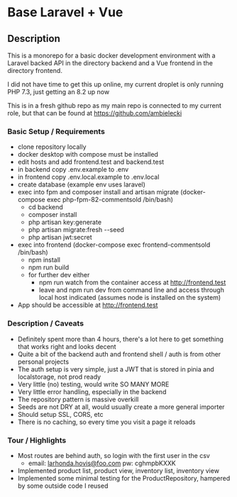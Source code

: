 # Base Laravel + Vue

## Description
This is a monorepo for a basic docker development environment with a Laravel backed API
in the directory backend and a Vue frontend in the directory frontend.

I did not have time to get this up online, my current droplet is only running PHP 7.3, just getting an 8.2 up now

This is in a fresh github repo as my main repo is connected to my current role, but that can be found at
https://github.com/ambielecki

### Basic Setup / Requirements

* clone repository locally
* docker desktop with compose must be installed
* edit hosts and add frontend.test and backend.test
* in backend copy .env.example to .env
* in frontend copy .env.local.example to .env.local
* create database (example env uses laravel)
* exec into fpm and composer install and artisan migrate (docker-compose exec php-fpm-82-commentsold /bin/bash)
    * cd backend
    * composer install
    * php artisan key:generate
    * php artisan migrate:fresh --seed
    * php artisan jwt:secret
* exec into frontend (docker-compose exec frontend-commentsold /bin/bash)
  * npm install 
  * npm run build
  * for further dev either
    * npm run watch from the container access at http://frontend.test
    * leave and npm run dev from command line and access through local host indicated (assumes node is installed on the system)
* App should be accessible at http://frontend.test

### Description / Caveats

* Definitely spent more than 4 hours, there's a lot here to get something that works right and looks decent
* Quite a bit of the backend auth and frontend shell / auth is from other personal projects
* The auth setup is very simple, just a JWT that is stored in pinia and localstorage, not prod ready
* Very little (no) testing, would write SO MANY MORE
* Very little error handling, especially in the backend
* The repository pattern is massive overkill
* Seeds are not DRY at all, would usually create a more general importer
* Should setup SSL, CORS, etc
* There is no caching, so every time you visit a page it reloads

### Tour / Highlights

* Most routes are behind auth, so login with the first user in the csv
  * email: larhonda.hovis@foo.com pw: cghmpbKXXK
* Implemented product list, product view, inventory list, inventory view
* Implemented some minimal testing for the ProductRepository, hampered by some outside code I reused


